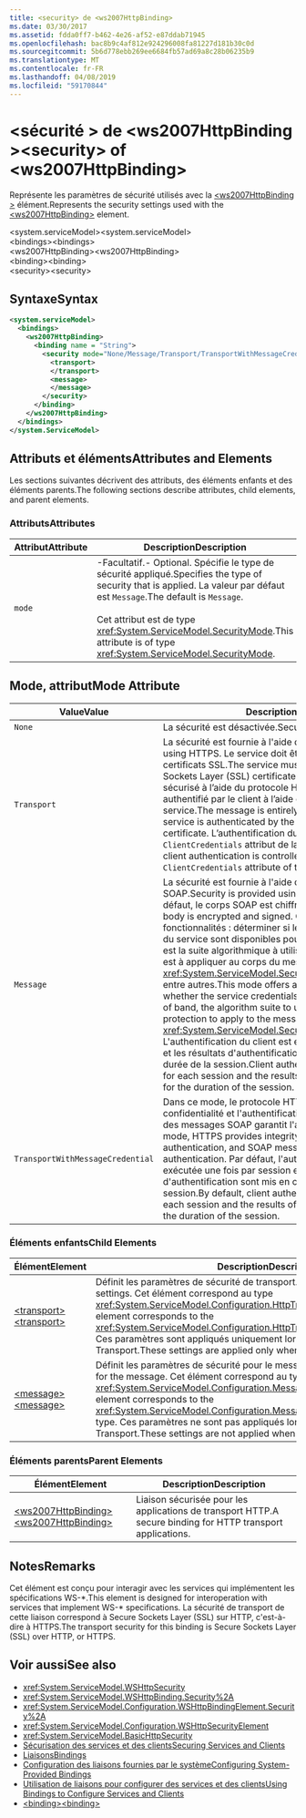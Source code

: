 ```yaml
---
title: <security> de <ws2007HttpBinding>
ms.date: 03/30/2017
ms.assetid: fdda0ff7-b462-4e26-af52-e87ddab71945
ms.openlocfilehash: bac8b9c4af812e924296008fa81227d181b30c0d
ms.sourcegitcommit: 5b6d778ebb269ee6684fb57ad69a8c28b06235b9
ms.translationtype: MT
ms.contentlocale: fr-FR
ms.lasthandoff: 04/08/2019
ms.locfileid: "59170844"
---
```

# <a name="security-of-ws2007httpbinding"></a><span data-ttu-id="36626-102">\<sécurité > de \<ws2007HttpBinding ></span><span class="sxs-lookup"><span data-stu-id="36626-102">\<security> of \<ws2007HttpBinding></span></span>
<span data-ttu-id="36626-103">Représente les paramètres de sécurité utilisés avec la [ \<ws2007HttpBinding >](../../../../../docs/framework/configure-apps/file-schema/wcf/ws2007httpbinding.md) élément.</span><span class="sxs-lookup"><span data-stu-id="36626-103">Represents the security settings used with the [\<ws2007HttpBinding>](../../../../../docs/framework/configure-apps/file-schema/wcf/ws2007httpbinding.md) element.</span></span>  
  
 <span data-ttu-id="36626-104">\<system.serviceModel></span><span class="sxs-lookup"><span data-stu-id="36626-104">\<system.serviceModel></span></span>  
<span data-ttu-id="36626-105">\<bindings></span><span class="sxs-lookup"><span data-stu-id="36626-105">\<bindings></span></span>  
<span data-ttu-id="36626-106">\<ws2007HttpBinding></span><span class="sxs-lookup"><span data-stu-id="36626-106">\<ws2007HttpBinding></span></span>  
<span data-ttu-id="36626-107">\<binding></span><span class="sxs-lookup"><span data-stu-id="36626-107">\<binding></span></span>  
<span data-ttu-id="36626-108">\<security></span><span class="sxs-lookup"><span data-stu-id="36626-108">\<security></span></span>  
  
## <a name="syntax"></a><span data-ttu-id="36626-109">Syntaxe</span><span class="sxs-lookup"><span data-stu-id="36626-109">Syntax</span></span>  
  
```xml  
<system.serviceModel>
  <bindings>
    <ws2007HttpBinding>
      <binding name = "String">
        <security mode="None/Message/Transport/TransportWithMessageCredential">
          <transport>
          </transport>
          <message>
          </message>
        </security>
      </binding>
    </ws2007HttpBinding>
  </bindings>
</system.ServiceModel>
```  
  
## <a name="attributes-and-elements"></a><span data-ttu-id="36626-110">Attributs et éléments</span><span class="sxs-lookup"><span data-stu-id="36626-110">Attributes and Elements</span></span>  
 <span data-ttu-id="36626-111">Les sections suivantes décrivent des attributs, des éléments enfants et des éléments parents.</span><span class="sxs-lookup"><span data-stu-id="36626-111">The following sections describe attributes, child elements, and parent elements.</span></span>  
  
### <a name="attributes"></a><span data-ttu-id="36626-112">Attributs</span><span class="sxs-lookup"><span data-stu-id="36626-112">Attributes</span></span>  
  
|<span data-ttu-id="36626-113">Attribut</span><span class="sxs-lookup"><span data-stu-id="36626-113">Attribute</span></span>|<span data-ttu-id="36626-114">Description</span><span class="sxs-lookup"><span data-stu-id="36626-114">Description</span></span>|  
|---------------|-----------------|  
|`mode`|<span data-ttu-id="36626-115">-Facultatif.</span><span class="sxs-lookup"><span data-stu-id="36626-115">-   Optional.</span></span> <span data-ttu-id="36626-116">Spécifie le type de sécurité appliqué.</span><span class="sxs-lookup"><span data-stu-id="36626-116">Specifies the type of security that is applied.</span></span> <span data-ttu-id="36626-117">La valeur par défaut est `Message`.</span><span class="sxs-lookup"><span data-stu-id="36626-117">The default is `Message`.</span></span><br /><br /> <span data-ttu-id="36626-118">Cet attribut est de type <xref:System.ServiceModel.SecurityMode>.</span><span class="sxs-lookup"><span data-stu-id="36626-118">This attribute is of type <xref:System.ServiceModel.SecurityMode>.</span></span>|  
  
## <a name="mode-attribute"></a><span data-ttu-id="36626-119">Mode, attribut</span><span class="sxs-lookup"><span data-stu-id="36626-119">Mode Attribute</span></span>  
  
|<span data-ttu-id="36626-120">Value</span><span class="sxs-lookup"><span data-stu-id="36626-120">Value</span></span>|<span data-ttu-id="36626-121">Description</span><span class="sxs-lookup"><span data-stu-id="36626-121">Description</span></span>|  
|-----------|-----------------|  
|`None`|<span data-ttu-id="36626-122">La sécurité est désactivée.</span><span class="sxs-lookup"><span data-stu-id="36626-122">Security is disabled.</span></span>|  
|`Transport`|<span data-ttu-id="36626-123">La sécurité est fournie à l'aide de HTTPS.</span><span class="sxs-lookup"><span data-stu-id="36626-123">Security is provided using HTTPS.</span></span> <span data-ttu-id="36626-124">Le service doit être configuré avec les certificats SSL.</span><span class="sxs-lookup"><span data-stu-id="36626-124">The service must be configured with Secure Sockets Layer (SSL) certificates.</span></span> <span data-ttu-id="36626-125">Le message est entièrement sécurisé à l’aide du protocole HTTPS et le service est authentifié par le client à l’aide du certificat SSL du service.</span><span class="sxs-lookup"><span data-stu-id="36626-125">The message is entirely secured using HTTPS and the service is authenticated by the client using the service’s SSL certificate.</span></span> <span data-ttu-id="36626-126">L’authentification du client est contrôlée par le `ClientCredentials` attribut de la [ \<transport >](../../../../../docs/framework/configure-apps/file-schema/wcf/transport-of-ws2007httpbinding.md) élément.</span><span class="sxs-lookup"><span data-stu-id="36626-126">The client authentication is controlled through the `ClientCredentials` attribute of the [\<transport>](../../../../../docs/framework/configure-apps/file-schema/wcf/transport-of-ws2007httpbinding.md) element.</span></span>|  
|`Message`|<span data-ttu-id="36626-127">La sécurité est fournie à l'aide de la sécurité des messages SOAP.</span><span class="sxs-lookup"><span data-stu-id="36626-127">Security is provided using SOAP message security.</span></span> <span data-ttu-id="36626-128">Par défaut, le corps SOAP est chiffré et signé.</span><span class="sxs-lookup"><span data-stu-id="36626-128">By default, the SOAP body is encrypted and signed.</span></span> <span data-ttu-id="36626-129">Ce mode offre diverses fonctionnalités : déterminer si les informations d'identification du service sont disponibles pour le client hors bande, quelle est la suite algorithmique à utiliser et quel niveau de protection est à appliquer au corps du message via le <xref:System.ServiceModel.Security.SecurityMessageProperty>, entre autres.</span><span class="sxs-lookup"><span data-stu-id="36626-129">This mode offers a variety of features, such as whether the service credentials are available at the client out of band, the algorithm suite to use, and what level of protection to apply to the message body through the <xref:System.ServiceModel.Security.SecurityMessageProperty>.</span></span> <span data-ttu-id="36626-130">L'authentification du client est exécutée une fois par session et les résultats d'authentification sont mis en cache pour la durée de la session.</span><span class="sxs-lookup"><span data-stu-id="36626-130">Client authentication is performed once for each session and the results of authentication are cached for the duration of the session.</span></span>|  
|`TransportWithMessageCredential`|<span data-ttu-id="36626-131">Dans ce mode, le protocole HTTPS garantit l'intégrité, la confidentialité et l'authentification du serveur, et la sécurité des messages SOAP garantit l'authentification du client.</span><span class="sxs-lookup"><span data-stu-id="36626-131">In this mode, HTTPS provides integrity, confidentiality, and server authentication, and SOAP message security provides client authentication.</span></span> <span data-ttu-id="36626-132">Par défaut, l'authentification du client est exécutée une fois par session et les résultats d'authentification sont mis en cache pour la durée de la session.</span><span class="sxs-lookup"><span data-stu-id="36626-132">By default, client authentication is performed once for each session and the results of authentication are cached for the duration of the session.</span></span>|  
  
### <a name="child-elements"></a><span data-ttu-id="36626-133">Éléments enfants</span><span class="sxs-lookup"><span data-stu-id="36626-133">Child Elements</span></span>  
  
|<span data-ttu-id="36626-134">Élément</span><span class="sxs-lookup"><span data-stu-id="36626-134">Element</span></span>|<span data-ttu-id="36626-135">Description</span><span class="sxs-lookup"><span data-stu-id="36626-135">Description</span></span>|  
|-------------|-----------------|  
|[<span data-ttu-id="36626-136">\<transport></span><span class="sxs-lookup"><span data-stu-id="36626-136">\<transport></span></span>](../../../../../docs/framework/configure-apps/file-schema/wcf/transport-of-ws2007httpbinding.md)|<span data-ttu-id="36626-137">Définit les paramètres de sécurité de transport.</span><span class="sxs-lookup"><span data-stu-id="36626-137">Defines the transport security settings.</span></span> <span data-ttu-id="36626-138">Cet élément correspond au type <xref:System.ServiceModel.Configuration.HttpTransportSecurityElement>.</span><span class="sxs-lookup"><span data-stu-id="36626-138">This element corresponds to the <xref:System.ServiceModel.Configuration.HttpTransportSecurityElement> type.</span></span> <span data-ttu-id="36626-139">Ces paramètres sont appliqués uniquement lorsque le mode a la valeur Transport.</span><span class="sxs-lookup"><span data-stu-id="36626-139">These settings are applied only when the mode is set to Transport.</span></span>|  
|[<span data-ttu-id="36626-140">\<message></span><span class="sxs-lookup"><span data-stu-id="36626-140">\<message></span></span>](../../../../../docs/framework/configure-apps/file-schema/wcf/message-of-ws2007httpbinding.md)|<span data-ttu-id="36626-141">Définit les paramètres de sécurité pour le message.</span><span class="sxs-lookup"><span data-stu-id="36626-141">Defines the security settings for the message.</span></span> <span data-ttu-id="36626-142">Cet élément correspond au type <xref:System.ServiceModel.Configuration.MessageSecurityOverHttpElement>.</span><span class="sxs-lookup"><span data-stu-id="36626-142">This element corresponds to the <xref:System.ServiceModel.Configuration.MessageSecurityOverHttpElement> type.</span></span> <span data-ttu-id="36626-143">Ces paramètres ne sont pas appliqués lorsque le mode a la valeur Transport.</span><span class="sxs-lookup"><span data-stu-id="36626-143">These settings are not applied when the mode is set to Transport.</span></span>|  
  
### <a name="parent-elements"></a><span data-ttu-id="36626-144">Éléments parents</span><span class="sxs-lookup"><span data-stu-id="36626-144">Parent Elements</span></span>  
  
|<span data-ttu-id="36626-145">Élément</span><span class="sxs-lookup"><span data-stu-id="36626-145">Element</span></span>|<span data-ttu-id="36626-146">Description</span><span class="sxs-lookup"><span data-stu-id="36626-146">Description</span></span>|  
|-------------|-----------------|  
|[<span data-ttu-id="36626-147">\<ws2007HttpBinding></span><span class="sxs-lookup"><span data-stu-id="36626-147">\<ws2007HttpBinding></span></span>](../../../../../docs/framework/configure-apps/file-schema/wcf/ws2007httpbinding.md)|<span data-ttu-id="36626-148">Liaison sécurisée pour les applications de transport HTTP.</span><span class="sxs-lookup"><span data-stu-id="36626-148">A secure binding for HTTP transport applications.</span></span>|  
  
## <a name="remarks"></a><span data-ttu-id="36626-149">Notes</span><span class="sxs-lookup"><span data-stu-id="36626-149">Remarks</span></span>  
 <span data-ttu-id="36626-150">Cet élément est conçu pour interagir avec les services qui implémentent les spécifications WS-\*.</span><span class="sxs-lookup"><span data-stu-id="36626-150">This element is designed for interoperation with services that implement WS-\* specifications.</span></span> <span data-ttu-id="36626-151">La sécurité de transport de cette liaison correspond à Secure Sockets Layer (SSL) sur HTTP, c'est-à-dire à HTTPS.</span><span class="sxs-lookup"><span data-stu-id="36626-151">The transport security for this binding is Secure Sockets Layer (SSL) over HTTP, or HTTPS.</span></span>  
  
## <a name="see-also"></a><span data-ttu-id="36626-152">Voir aussi</span><span class="sxs-lookup"><span data-stu-id="36626-152">See also</span></span>

- <xref:System.ServiceModel.WSHttpSecurity>
- <xref:System.ServiceModel.WSHttpBinding.Security%2A>
- <xref:System.ServiceModel.Configuration.WSHttpBindingElement.Security%2A>
- <xref:System.ServiceModel.Configuration.WSHttpSecurityElement>
- <xref:System.ServiceModel.BasicHttpSecurity>
- [<span data-ttu-id="36626-153">Sécurisation des services et des clients</span><span class="sxs-lookup"><span data-stu-id="36626-153">Securing Services and Clients</span></span>](../../../../../docs/framework/wcf/feature-details/securing-services-and-clients.md)
- [<span data-ttu-id="36626-154">Liaisons</span><span class="sxs-lookup"><span data-stu-id="36626-154">Bindings</span></span>](../../../../../docs/framework/wcf/bindings.md)
- [<span data-ttu-id="36626-155">Configuration des liaisons fournies par le système</span><span class="sxs-lookup"><span data-stu-id="36626-155">Configuring System-Provided Bindings</span></span>](../../../../../docs/framework/wcf/feature-details/configuring-system-provided-bindings.md)
- [<span data-ttu-id="36626-156">Utilisation de liaisons pour configurer des services et des clients</span><span class="sxs-lookup"><span data-stu-id="36626-156">Using Bindings to Configure Services and Clients</span></span>](../../../../../docs/framework/wcf/using-bindings-to-configure-services-and-clients.md)
- [<span data-ttu-id="36626-157">\<binding></span><span class="sxs-lookup"><span data-stu-id="36626-157">\<binding></span></span>](../../../../../docs/framework/misc/binding.md)
